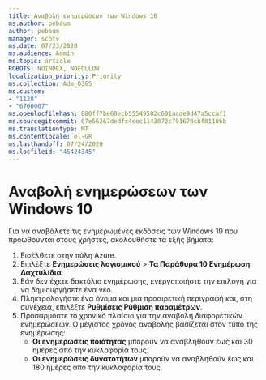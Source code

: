 ```yaml
---
title: Αναβολή ενημερώσεων των Windows 10
ms.author: pebaum
author: pebaum
manager: scotv
ms.date: 07/23/2020
ms.audience: Admin
ms.topic: article
ROBOTS: NOINDEX, NOFOLLOW
localization_priority: Priority
ms.collection: Adm_O365
ms.custom:
- "1128"
- "6700007"
ms.openlocfilehash: 880ff7be68ecb55549582c601aade9d47a5ccaf1
ms.sourcegitcommit: 07e56267dedfc4cec1143072c791670cbf81186b
ms.translationtype: MT
ms.contentlocale: el-GR
ms.lasthandoff: 07/24/2020
ms.locfileid: "45424345"
---
```

# <a name="defer-windows-10-updates"></a>Αναβολή ενημερώσεων των Windows 10

Για να αναβάλετε τις ενημερωμένες εκδόσεις των Windows 10 που προωθούνται στους χρήστες, ακολουθήστε τα εξής βήματα:

1. Εισέλθετε στην πύλη Azure.
2. Επιλέξτε **Ενημερώσεις λογισμικού**   >   **Τα Παράθυρα 10 Ενημέρωση Δαχτυλίδια**.
3. Εάν δεν έχετε δακτύλιο ενημέρωσης, ενεργοποιήστε την επιλογή για να δημιουργήσετε ένα νέο.
4. Πληκτρολογήστε ένα όνομα και μια προαιρετική περιγραφή και, στη συνέχεια, επιλέξτε **Ρυθμίσεις Ρύθμιση παραμέτρων**.
5. Προσαρμόστε το χρονικό πλαίσιο για την αναβολή διαφορετικών ενημερώσεων. Ο μέγιστος χρόνος αναβολής βασίζεται στον τύπο της ενημέρωσης:
    - **Οι ενημερώσεις ποιότητας** μπορούν να αναβληθούν έως και 30 ημέρες από την κυκλοφορία τους.
    - **Οι ενημερώσεις δυνατοτήτων** μπορούν να αναβληθούν έως και 180 ημέρες από την κυκλοφορία τους.
